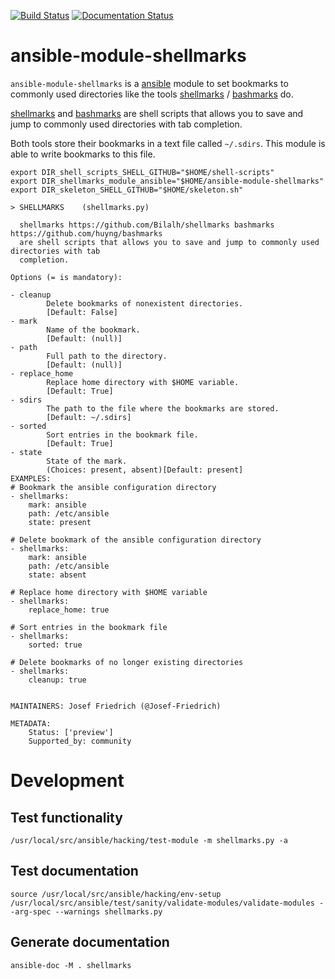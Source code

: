 [![Build Status](https://travis-ci.org/Josef-Friedrich/ansible-module-shellmarks.svg?branch=master)](https://travis-ci.org/Josef-Friedrich/ansible-module-shellmarks)
[![Documentation Status](https://readthedocs.org/projects/ansible-module-shellmarks/badge/?version=latest)](https://ansible-module-shellmarks.readthedocs.io/en/latest/?badge=latest)

# ansible-module-shellmarks

`ansible-module-shellmarks` is a [ansible](https://www.ansible.com)
module to set bookmarks to commonly used directories like the tools
[shellmarks](https://github.com/Bilalh/shellmarks) /
[bashmarks](https://github.com/huyng/bashmarks) do.

[shellmarks](https://github.com/Bilalh/shellmarks) and
[bashmarks](https://github.com/huyng/bashmarks) are shell scripts that
allows you to save and jump to commonly used directories with tab
completion.

Both tools store their bookmarks in a text file called `~/.sdirs`. This
module is able to write bookmarks to this file.

```
export DIR_shell_scripts_SHELL_GITHUB="$HOME/shell-scripts"
export DIR_shellmarks_module_ansible="$HOME/ansible-module-shellmarks"
export DIR_skeleton_SHELL_GITHUB="$HOME/skeleton.sh"
```

```
> SHELLMARKS    (shellmarks.py)

  shellmarks https://github.com/Bilalh/shellmarks bashmarks https://github.com/huyng/bashmarks
  are shell scripts that allows you to save and jump to commonly used directories with tab
  completion.

Options (= is mandatory):

- cleanup
        Delete bookmarks of nonexistent directories.
        [Default: False]
- mark
        Name of the bookmark.
        [Default: (null)]
- path
        Full path to the directory.
        [Default: (null)]
- replace_home
        Replace home directory with $HOME variable.
        [Default: True]
- sdirs
        The path to the file where the bookmarks are stored.
        [Default: ~/.sdirs]
- sorted
        Sort entries in the bookmark file.
        [Default: True]
- state
        State of the mark.
        (Choices: present, absent)[Default: present]
EXAMPLES:
# Bookmark the ansible configuration directory
- shellmarks:
    mark: ansible
    path: /etc/ansible
    state: present

# Delete bookmark of the ansible configuration directory
- shellmarks:
    mark: ansible
    path: /etc/ansible
    state: absent

# Replace home directory with $HOME variable
- shellmarks:
    replace_home: true

# Sort entries in the bookmark file
- shellmarks:
    sorted: true

# Delete bookmarks of no longer existing directories
- shellmarks:
    cleanup: true


MAINTAINERS: Josef Friedrich (@Josef-Friedrich)

METADATA:
	Status: ['preview']
	Supported_by: community
```

# Development

## Test functionality

```
/usr/local/src/ansible/hacking/test-module -m shellmarks.py -a
```

## Test documentation

```
source /usr/local/src/ansible/hacking/env-setup
/usr/local/src/ansible/test/sanity/validate-modules/validate-modules --arg-spec --warnings shellmarks.py
```

## Generate documentation

```
ansible-doc -M . shellmarks
```
